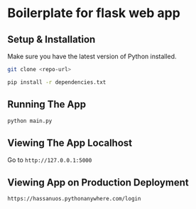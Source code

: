# Boilerplate for flask web app

## Setup & Installation

Make sure you have the latest version of Python installed.

```bash
git clone <repo-url>
```

```bash
pip install -r dependencies.txt
```

## Running The App

```bash
python main.py
```

## Viewing The App Localhost

Go to `http://127.0.0.1:5000`


## Viewing App on Production Deployment

`https://hassanuos.pythonanywhere.com/login`
